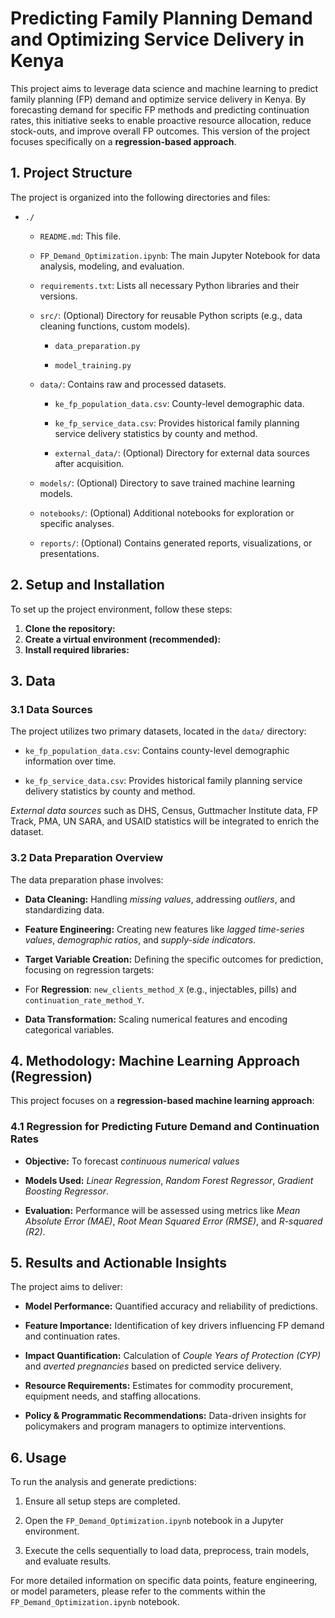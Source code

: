 # Predicting Family Planning Demand and Optimizing Service Delivery in Kenya

This project aims to leverage data science and machine learning to predict family planning (FP) demand and optimize service delivery in Kenya. By forecasting demand for specific FP methods and predicting continuation rates, this initiative seeks to enable proactive resource allocation, reduce stock-outs, and improve overall FP outcomes. This version of the project focuses specifically on a **regression-based approach**.

## 1. Project Structure

The project is organized into the following directories and files:

* `./`

  * `README.md`: This file.

  * `FP_Demand_Optimization.ipynb`: The main Jupyter Notebook for data analysis, modeling, and evaluation.

  * `requirements.txt`: Lists all necessary Python libraries and their versions.

  * `src/`: (Optional) Directory for reusable Python scripts (e.g., data cleaning functions, custom models).

    * `data_preparation.py`

    * `model_training.py`

  * `data/`: Contains raw and processed datasets.

    * `ke_fp_population_data.csv`: County-level demographic data.

    * `ke_fp_service_data.csv`: Provides historical family planning service delivery statistics by county and method.

    * `external_data/`: (Optional) Directory for external data sources after acquisition.

  * `models/`: (Optional) Directory to save trained machine learning models.

  * `notebooks/`: (Optional) Additional notebooks for exploration or specific analyses.

  * `reports/`: (Optional) Contains generated reports, visualizations, or presentations.

## 2. Setup and Installation

To set up the project environment, follow these steps:

1. **Clone the repository:**
2. **Create a virtual environment (recommended):**
3. **Install required libraries:**
## 3. Data

### 3.1 Data Sources

The project utilizes two primary datasets, located in the `data/` directory:

* `ke_fp_population_data.csv`: Contains county-level demographic information over time.

* `ke_fp_service_data.csv`: Provides historical family planning service delivery statistics by county and method.

*External data sources* such as DHS, Census, Guttmacher Institute data, FP Track, PMA, UN SARA, and USAID statistics will be integrated to enrich the dataset.

### 3.2 Data Preparation Overview

The data preparation phase involves:

* **Data Cleaning:** Handling *missing values*, addressing *outliers*, and standardizing data.

* **Feature Engineering:** Creating new features like *lagged time-series values*, *demographic ratios*, and *supply-side indicators*.

* **Target Variable Creation:** Defining the specific outcomes for prediction, focusing on regression targets:

* For **Regression**: `new_clients_method_X` (e.g., injectables, pills) and `continuation_rate_method_Y`.

* **Data Transformation:** Scaling numerical features and encoding categorical variables.

## 4. Methodology: Machine Learning Approach (Regression)

This project focuses on a **regression-based machine learning approach**:

### 4.1 Regression for Predicting Future Demand and Continuation Rates

* **Objective:** To forecast *continuous numerical values* 

* **Models Used:** *Linear Regression*, *Random Forest Regressor*, *Gradient Boosting Regressor*.

* **Evaluation:** Performance will be assessed using metrics like *Mean Absolute Error (MAE)*, *Root Mean Squared Error (RMSE)*, and *R-squared (R2)*.

## 5. Results and Actionable Insights

The project aims to deliver:

* **Model Performance:** Quantified accuracy and reliability of predictions.

* **Feature Importance:** Identification of key drivers influencing FP demand and continuation rates.

* **Impact Quantification:** Calculation of *Couple Years of Protection (CYP)* and *averted pregnancies* based on predicted service delivery.

* **Resource Requirements:** Estimates for commodity procurement, equipment needs, and staffing allocations.

* **Policy & Programmatic Recommendations:** Data-driven insights for policymakers and program managers to optimize interventions.

## 6. Usage

To run the analysis and generate predictions:

1. Ensure all setup steps are completed.

2. Open the `FP_Demand_Optimization.ipynb` notebook in a Jupyter environment.

3. Execute the cells sequentially to load data, preprocess, train models, and evaluate results.

For more detailed information on specific data points, feature engineering, or model parameters, please refer to the comments within the `FP_Demand_Optimization.ipynb` notebook.
